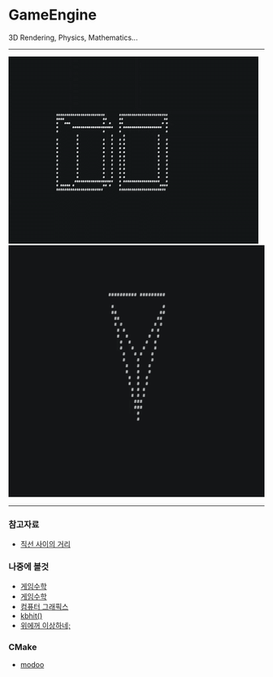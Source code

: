 # GameEngine

3D Rendering, Physics, Mathematics...
- - -

![](screenshots/20220529_161112.gif)
![](screenshots/20220608_181345.gif)


- - -
### 참고자료
 - [직선 사이의 거리](https://suhak.tistory.com/470)  

### 나중에 볼것
 - [게임수학](https://rito15.github.io/categories/game-mathematics/)
 - [게임수학](https://luv-n-interest.tistory.com/category/Game%20Developer%2C%20%EA%B2%8C%EC%9E%84%EA%B0%9C%EB%B0%9C%EC%9E%90)
 - [컴퓨터 그래픽스](https://professorleejaeman.tistory.com/category/Computer%20Graphics)
 - [kbhit()](https://blog.naver.com/0lovehinaru0/100057065433)
 - [위에꺼 이상하네;](https://corsa.tistory.com/18)

### CMake
 - [modoo](https://modoocode.com/332)  

